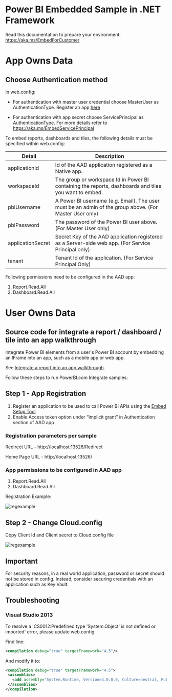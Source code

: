 # Power BI Embedded Sample in .NET Framework

Read this documentation to prepare your environment: https://aka.ms/EmbedForCustomer

# App Owns Data

## Choose Authentication method

In web.config:

- For authentication with master user credential choose MasterUser as AuthenticationType. Register an app [here](https://aka.ms/embedsetup/appownsdata)

- For authentication with app secret choose ServicePrincipal as AuthenticationType. For more details refer to https://aka.ms/EmbedServicePrincipal

To embed reports, dashboards and tiles, the following details must be specified within web.config:

| Detail            | Description                                                                                           |
|-------------------|-------------------------------------------------------------------------------------------------------|
| applicationId     | Id of the AAD application registered as a Native app.                                                 |
| workspaceId       | The group or workspace Id in Power BI containing the reports, dashboards and tiles you want to embed. |
| pbiUsername       | A Power BI username (e.g. Email). The user must be an admin of the group above. (For Master User only)|
| pbiPassword       | The password of the Power BI user above. (For Master User only)                                       |
| applicationSecret | Secret Key of the AAD application registered as a Server-side web app. (For Service Principal only)            |
| tenant            | Tenant Id of the application. (For Service Principal Only)                                            |

Following permissions need to be configured in the AAD app:

1. Report.Read.All
2. Dashboard.Read.All

# User Owns Data

## Source code for integrate a report / dashboard / tile into an app walkthrough

Integrate Power BI elements from a user's Power BI account by embedding an IFrame into an app, such as a mobile app or web app.

See [Integrate a report into an app walkthrough](https://aka.ms/EmbedForOrg).

Follow these steps to run PowerBI.com Integrate samples:


## Step 1 - App Registration

1. Register an application to be used to call Power BI APIs using the [Embed Setup Tool](https://aka.ms/embedsetup/UserOwnsData)
2. Enable Access token option under “Implicit grant” in Authentication section of AAD app

### Registration parameters per sample

Redirect URL  - http://localhost:13526/Redirect

Home Page URL - http://localhost:13526/

### App permissions to be configured in AAD app

1. Report.Read.All
2. Dashboard.Read.All

Registration Example:

![regexample](https://cloud.githubusercontent.com/assets/23071967/23340723/fc032efe-fc43-11e6-9a8f-13e40cb32d97.png)

## Step 2 - Change Cloud.config

Copy Client Id and Client secret to Cloud.config file

![regexample](https://cloud.githubusercontent.com/assets/23071967/23340740/48d4f640-fc44-11e6-8f31-dd273d26a61e.png)

## Important

For security reasons, in a real world application, password or secret should not be stored in config. Instead, consider securing credentials with an application such as Key Vault.


## Troubleshooting

### Visual Studio 2013
To resolve a 'CS0012:Predefined type 'System.Object' is not defined or imported' error, please update web.config.

Find line:
 ```xml
 <compilation debug="true" targetFramework="4.5"/>
 ```
 
 And modify it to:
 
 ```xml
 <compilation debug="true" targetFramework="4.5">
  <assemblies>     
    <add assembly="System.Runtime, Version=4.0.0.0, Culture=neutral, PublicKeyToken=b03f5f7f11d50a3a" />   
  </assemblies>
</compilation>
```